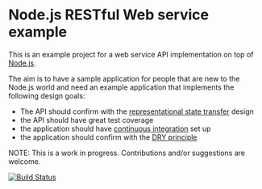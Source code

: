 Node.js RESTful Web service example
===================================

This is an example project for a web service API implementation on top of [Node.js](http://nodejs.org).

The aim is to have a sample application for people that are new to the Node.js world and need an example application that implements the following design goals:

* The API should confirm with the [representational state transfer](http://en.wikipedia.org/wiki/RESTful) design
* the API should have great test coverage
* the application should have [continuous integration](http://en.wikipedia.org/wiki/Continuous_integration) set up
* the application should confirm with the [DRY principle](http://en.wikipedia.org/wiki/Don't_repeat_yourself)

NOTE: This is a work in progress. Contributions and/or suggestions are welcome.

[![Build Status](https://secure.travis-ci.org/liquid/node-restful-webservice-example.png)](http://travis-ci.org/liquid/node-restful-webservice-example)